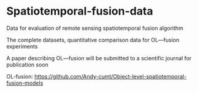 # Spatiotemporal-fusion-data
Data for evaluation of remote sensing spatiotemporal fusion algorithm


The complete datasets, quantitative comparison data for OL—fusion experiments

A paper describing OL—fusion will be submitted to a scientific journal for publication soon

OL-fusion: https://github.com/Andy-cumt/Object-level-spatiotemporal-fusion-models
